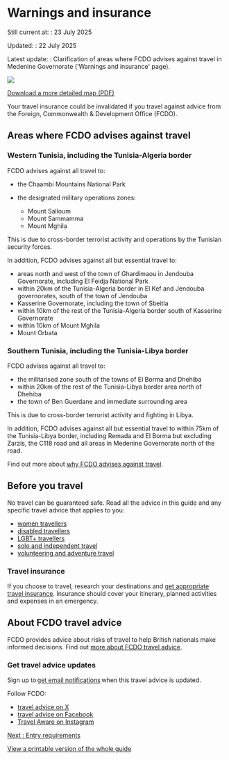 # Warnings and insurance

Still current at:
:   23 July 2025

Updated:
:   22 July 2025

Latest update:
:   Clarification of areas where FCDO advises against travel in Medenine Governorate ('Warnings and insurance' page).

![](https://assets.publishing.service.gov.uk/media/687faf22fdc190fb6b8468e3/FCDO__TA__042_-_Tunisia_Travel_Advice_Ed5__WEB___1_.jpg)


[Download a more detailed map (PDF)](https://assets.publishing.service.gov.uk/media/687faf22fdc190fb6b8468e4/FCDO__TA__042_-_Tunisia_Travel_Advice_Ed5__2_.pdf)

Your travel insurance could be invalidated if you travel against advice from the Foreign, Commonwealth & Development Office (FCDO).

## Areas where FCDO advises against travel

### Western Tunisia, including the Tunisia-Algeria border

FCDO advises against all travel to:

* the Chaambi Mountains National Park
* the designated military operations zones:

  + Mount Salloum
  + Mount Sammamma
  + Mount Mghila

This is due to cross-border terrorist activity and operations by the Tunisian security forces.

In addition, FCDO advises against all but essential travel to:

* areas north and west of the town of Ghardimaou in Jendouba Governorate, including El Feidja National Park
* within 20km of the Tunisia-Algeria border in El Kef and Jendouba governorates, south of the town of Jendouba
* Kasserine Governorate, including the town of Sbeitla
* within 10km of the rest of the Tunisia-Algeria border south of Kasserine Governorate
* within 10km of Mount Mghila
* Mount Orbata

### Southern Tunisia, including the Tunisia-Libya border

FCDO advises against all travel to:

* the militarised zone south of the towns of El Borma and Dhehiba
* within 20km of the rest of the Tunisia-Libya border area north of Dhehiba
* the town of Ben Guerdane and immediate surrounding area

This is due to cross-border terrorist activity and fighting in Libya.

In addition, FCDO advises against all but essential travel to within 75km of the Tunisia-Libya border, including Remada and El Borma but excluding Zarzis, the C118 road and all areas in Medenine Governorate north of the road.

Find out more about [why FCDO advises against travel](/foreign-travel-advice/tunisia/regional-risks).

## Before you travel

No travel can be guaranteed safe. Read all the advice in this guide and any specific travel advice that applies to you:

* [women travellers](https://www.gov.uk/guidance/advice-for-women-travelling-abroad)
* [disabled travellers](https://www.gov.uk/government/publications/disabled-travellers)
* [LGBT+ travellers](https://www.gov.uk/guidance/lesbian-gay-bisexual-and-transgender-foreign-travel-advice)
* [solo and independent travel](https://www.gov.uk/guidance/solo-and-independent-travel)
* [volunteering and adventure travel](https://www.gov.uk/guidance/safer-adventure-travel-and-volunteering-overseas)

### Travel insurance

If you choose to travel, research your destinations and [get appropriate travel insurance](https://www.gov.uk/guidance/foreign-travel-insurance). Insurance should cover your itinerary, planned activities and expenses in an emergency.

## About FCDO travel advice

FCDO provides advice about risks of travel to help British nationals make informed decisions. Find out [more about FCDO travel advice](https://www.gov.uk/guidance/about-foreign-commonwealth-development-office-travel-advice).

### Get travel advice updates

Sign up to [get email notifications](https://www.gov.uk/foreign-travel-advice/tunisia/email-signup) when this travel advice is updated.

Follow FCDO:

* [travel advice on X](https://x.com/fcdotravelgovuk)
* [travel advice on Facebook](https://www.facebook.com/FCDOTravel/)
* [Travel Aware on Instagram](https://www.instagram.com/accounts/login/?next=https%3A%2F%2Fwww.instagram.com%2Ftravelaware%2F&is_from_rle)

[Next
:
Entry requirements](/foreign-travel-advice/tunisia/entry-requirements)

[View a printable version of the whole guide](/foreign-travel-advice/tunisia/print)